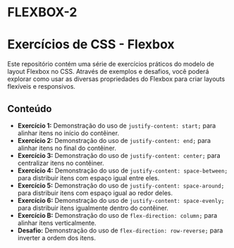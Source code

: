 # FLEXBOX-2
# Exercícios de CSS - Flexbox

Este repositório contém uma série de exercícios práticos do modelo de layout Flexbox no CSS. Através de exemplos e desafios, você poderá explorar como usar as diversas propriedades do Flexbox para criar layouts flexíveis e responsivos.

## Conteúdo

* **Exercício 1:** Demonstração do uso de `justify-content: start;` para alinhar itens no início do contêiner.
* **Exercício 2:** Demonstração do uso de `justify-content: end;` para alinhar itens no final do contêiner.
* **Exercício 3:** Demonstração do uso de `justify-content: center;` para centralizar itens no contêiner.
* **Exercício 4:** Demonstração do uso de `justify-content: space-between;` para distribuir itens com espaço igual entre eles.
* **Exercício 5:** Demonstração do uso de `justify-content: space-around;` para distribuir itens com espaço igual ao redor deles.
* **Exercício 6:** Demonstração do uso de `justify-content: space-evenly;` para distribuir itens igualmente dentro do contêiner.
* **Exercício B:** Demonstração do uso de `flex-direction: column;` para alinhar itens verticalmente.
* **Desafio:** Demonstração do uso de `flex-direction: row-reverse;` para inverter a ordem dos itens.

